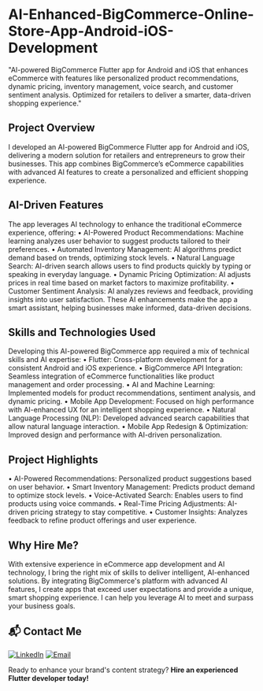 # AI-Enhanced-BigCommerce-Online-Store-App-Android-iOS-Development
"AI-powered BigCommerce Flutter app for Android and iOS that enhances eCommerce with features like personalized product recommendations, dynamic pricing, inventory management, voice search, and customer sentiment analysis. Optimized for retailers to deliver a smarter, data-driven shopping experience."
## Project Overview
I developed an AI-powered BigCommerce Flutter app for Android and iOS, delivering a modern solution for retailers and entrepreneurs to grow their businesses. This app combines BigCommerce’s eCommerce capabilities with advanced AI features to create a personalized and efficient shopping experience.
## AI-Driven Features
The app leverages AI technology to enhance the traditional eCommerce experience, offering:
•	AI-Powered Product Recommendations: Machine learning analyzes user behavior to suggest products tailored to their preferences.
•	Automated Inventory Management: AI algorithms predict demand based on trends, optimizing stock levels.
•	Natural Language Search: AI-driven search allows users to find products quickly by typing or speaking in everyday language.
•	Dynamic Pricing Optimization: AI adjusts prices in real time based on market factors to maximize profitability.
•	Customer Sentiment Analysis: AI analyzes reviews and feedback, providing insights into user satisfaction.
These AI enhancements make the app a smart assistant, helping businesses make informed, data-driven decisions.
## Skills and Technologies Used
Developing this AI-powered BigCommerce app required a mix of technical skills and AI expertise:
•	Flutter: Cross-platform development for a consistent Android and iOS experience.
•	BigCommerce API Integration: Seamless integration of eCommerce functionalities like product management and order processing.
•	AI and Machine Learning: Implemented models for product recommendations, sentiment analysis, and dynamic pricing.
•	Mobile App Development: Focused on high performance with AI-enhanced UX for an intelligent shopping experience.
•	Natural Language Processing (NLP): Developed advanced search capabilities that allow natural language interaction.
•	Mobile App Redesign & Optimization: Improved design and performance with AI-driven personalization.
## Project Highlights
•	AI-Powered Recommendations: Personalized product suggestions based on user behavior.
•	Smart Inventory Management: Predicts product demand to optimize stock levels.
•	Voice-Activated Search: Enables users to find products using voice commands.
•	Real-Time Pricing Adjustments: AI-driven pricing strategy to stay competitive.
•	Customer Insights: Analyzes feedback to refine product offerings and user experience.
## Why Hire Me?
With extensive experience in eCommerce app development and AI technology, I bring the right mix of skills to deliver intelligent, AI-enhanced solutions. By integrating BigCommerce's platform with advanced AI features, I create apps that exceed user expectations and provide a unique, smart shopping experience. I can help you leverage AI to meet and surpass your business goals.
## 📬 Contact Me

[![LinkedIn](https://img.shields.io/badge/LinkedIn-Connect-blue?style=for-the-badge&logo=linkedin)](https://www.linkedin.com/in/awais-jamil/)
[![Email](https://img.shields.io/badge/Email-Contact%20Me-orange?style=for-the-badge&logo=gmail)](mailto:awaisjamil.dev@gmail.com)


Ready to enhance your brand's content strategy? **Hire an experienced Flutter developer today!**
